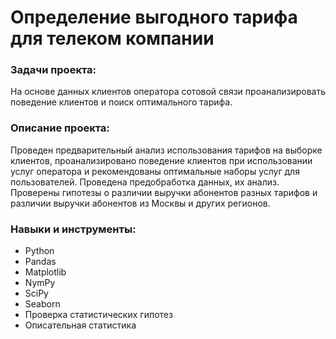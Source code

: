 
# Определение выгодного тарифа для телеком компании

### Задачи проекта:    
На основе данных клиентов оператора сотовой связи проанализировать поведение клиентов и поиск оптимального тарифа.
        
### Описание проекта:     
Проведен предварительный анализ использования тарифов на выборке клиентов, проанализировано поведение клиентов при использовании услуг оператора и рекомендованы оптимальные наборы услуг для пользователей. Проведена предобработка данных, их анализ. Проверены гипотезы о различии выручки абонентов разных тарифов и различии выручки абонентов из Москвы и других регионов. 

### Навыки и инструменты:     
- Python
- Pandas
- Matplotlib
- NymPy
- SciPy
- Seaborn
- Проверка статистических гипотез
- Описательная статистика
